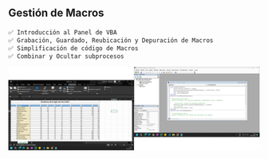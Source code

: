 ## Gestión de Macros
    ✅ Introducción al Panel de VBA
    ✅ Grabación, Guardado, Reubicación y Depuración de Macros
    ✅ Simplificación de código de Macros
    ✅ Combinar y Ocultar subprocesos

![alt text](imgs/image.png)